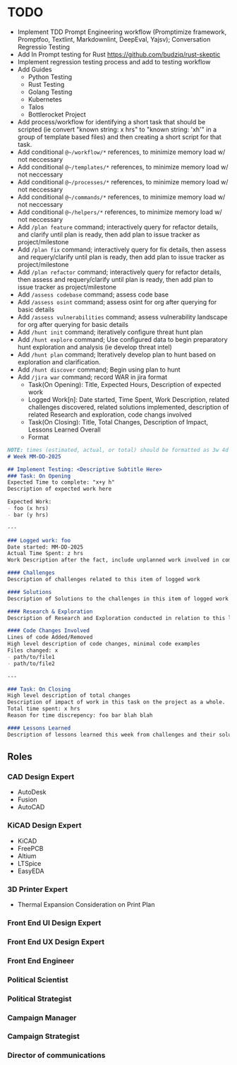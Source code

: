 # TODO

- Implement TDD Prompt Engineering workflow (Promptimize framework, Promptfoo, Textlint, Markdownlint, DeepEval, Yajsv);  Conversation Regressio Testing
- Add In Prompt testing for Rust https://github.com/budziq/rust-skeptic
- Implement regression testing process and add to testing workflow
- Add Guides
  - Python Testing
  - Rust Testing
  - Golang Testing
  - Kubernetes
  - Talos
  - Bottlerocket Project
- Add process/workflow for identifying a short task that should be scripted (ie convert "known string: x hrs" to "known string: 'xh'" in a group of template based files) and then creating a short script for that task.
- Add conditional `@~/workflow/*` references, to minimize memory load w/ not neccessary
- Add conditional `@~/templates/*` references, to minimize memory load w/ not neccessary
- Add conditional `@~/processes/*` references, to minimize memory load w/ not neccessary
- Add conditional `@~/commands/*` references, to minimize memory load w/ not neccessary
- Add conditional `@~/helpers/*` references, to minimize memory load w/ not neccessary
- Add `/plan feature` command; interactively query for refactor details, and clarify until plan is ready, then add plan to issue tracker as project/milestone
- Add `/plan fix` command; interactively query for fix details, then assess and requery/clarify until plan is ready, then add plan to issue tracker as project/milestone
- Add `/plan refactor` command; interactively query for refactor details, then assess and requery/clarify until plan is ready, then add plan to issue tracker as project/milestone
- Add `/assess codebase` command; assess code base
- Add `/assess osint` command; assess osint for org after querying for basic details
- Add `/assess vulnerabilities` command; assess vulnerability landscape for org after querying for basic details
- Add `/hunt init` command; iteratively configure threat hunt plan
- Add `/hunt explore` command; Use configured data to begin preparatory hunt exploration and analysis (ie develop threat intel)
- Add `/hunt plan` command; Iteratively develop plan to hunt based on exploration and clarification.
- Add `/hunt discover` command; Begin using plan to hunt
- Add `/jira war` command; record WAR in jira format
  - Task(On Opening): Title, Expected Hours, Description of expected work
  - Logged Work[n]: Date started, Time Spent, Work Description, related challenges discovered, related solutions implemented, description of related Research and exploration, code changs involved
  - Task(On Closing): Title, Total Changes, Description of Impact, Lessons Learned Overall
  - Format
```markdown
NOTE: times (estimated, actual, or total) should be formatted as 3w 4d 12h, and should be enclosed in quotes
# Week MM-DD-2025

## Implement Testing: <Descriptive Subtitle Here>
### Task: On Opening
Expected Time to complete: "x+y h"
Description of expected work here

Expected Work:
- foo (x hrs)
- bar (y hrs)

---

### Logged work: foo
Date started: MM-DD-2025
Actual Time Spent: z hrs
Work Description after the fact, include unplanned work involved in completing this

#### Challenges
Description of challenges related to this item of logged work

#### Solutions
Description of Solutions to the challenges in this item of logged work

#### Research & Exploration
Description of Research and Exploration conducted in relation to this logged work.

#### Code Changes Involved
Lines of code Added/Removed
High level description of code changes, minimal code examples
Files changed: x
- path/to/file1
- path/to/file2

---

### Task: On Closing
High level description of total changes
Description of impact of work in this task on the project as a whole.
Total time spent: x hrs
Reason for time discrepency: foo bar blah blah

#### Lessons Learned
Description of lessons learned this week from challenges and their solutions.
```

## Roles

### CAD Design Expert 
- AutoDesk
- Fusion
- AutoCAD

### KiCAD Design Expert 
- KiCAD
- FreePCB
- Altium
- LTSpice
- EasyEDA

### 3D Printer Expert 
- Thermal Expansion Consideration on Print Plan

### Front End UI Design Expert

### Front End UX Design Expert

### Front End Engineer

### Political Scientist

### Political Strategist

### Campaign Manager

### Campaign Strategist

### Director of communications
